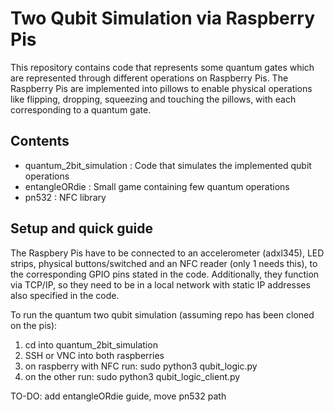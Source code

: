 <h1>Two Qubit Simulation via Raspberry Pis</h1>

This repository contains code that represents some quantum gates which are represented through different operations on Raspberry Pis. 
The Raspberry Pis are implemented into pillows to enable physical operations like flipping, dropping, squeezing and touching the pillows, with each corresponding to a quantum gate.

<h2>Contents</h2>

- quantum_2bit_simulation : Code that simulates the implemented qubit operations
- entangleORdie : Small game containing few quantum operations
- pn532 : NFC library

<h2>Setup and quick guide</h2>

The Raspbery Pis have to be connected to an accelerometer (adxl345), LED strips, physical buttons/switched and an NFC reader (only 1 needs this), to the corresponding GPIO pins stated in the code.
Additionally, they function via TCP/IP, so they need to be in a local network with static IP addresses also specified in the code.

To run the quantum two qubit simulation (assuming repo has been cloned on the pis):

1. cd into quantum_2bit_simulation
2. SSH or VNC into both raspberries
3. on raspberry with NFC run: sudo python3 qubit_logic.py
4. on the other run: sudo python3 qubit_logic_client.py

TO-DO:
add entangleORdie guide, move pn532 path
